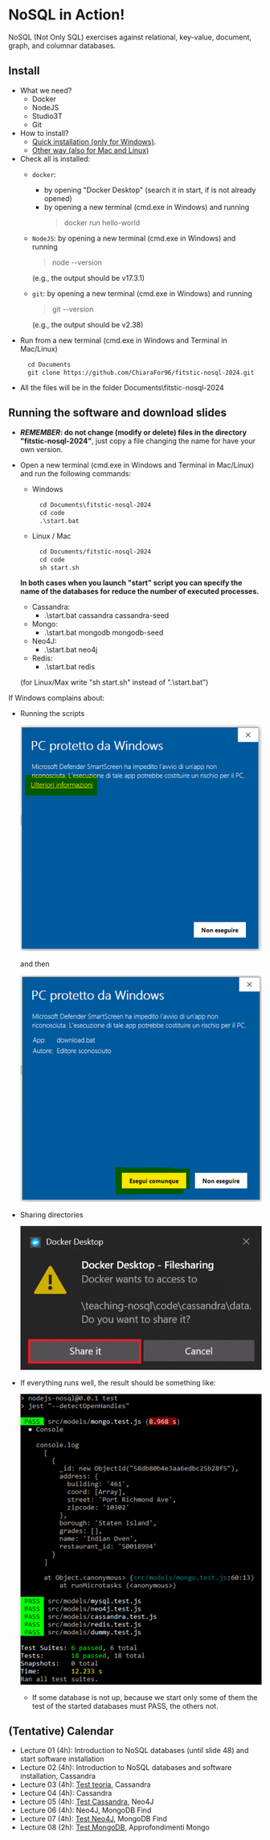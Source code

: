 # NoSQL in Action!

NoSQL (Not Only SQL) exercises against relational, key-value, document, graph, and columnar databases.

## Install
- What we need?
    - Docker
    - NodeJS
    - Studio3T
    - Git
- How to install?
    - [Quick installation (only for Windows)](instructions/QuickInstall.md).
    - [Other way (also for Mac and Linux)](instructions/OtherInstall.md)
- Check all is installed:
    - `docker`: 
        - by opening "Docker Desktop" (search it in start, if is not already opened)
        - by opening a new terminal (cmd.exe in Windows) and running 
            > docker run hello-world 
    - `NodeJS`: by opening a new terminal (cmd.exe in Windows) and running 
        > node --version
        
        (e.g., the output should be v17.3.1)
    - `git`: by opening a new terminal (cmd.exe in Windows) and running 
        > git --version

        (e.g., the output should be v2.38)
- Run from a new terminal (cmd.exe in Windows and Terminal in Mac/Linux)
    >   
        cd Documents 
        git clone https://github.com/ChiaraFor96/fitstic-nosql-2024.git
- All the files will be in the folder Documents\fitstic-nosql-2024

## Running the software and download slides
- __***REMEMBER***: do not change (modify or delete) files in the directory "fitstic-nosql-2024"__, just copy a file changing the name for have your own version.

- Open a new terminal (cmd.exe in Windows and Terminal in Mac/Linux) and run the following commands:
    - Windows
        >
            cd Documents\fitstic-nosql-2024
            cd code
            .\start.bat
    - Linux / Mac
        > 
            cd Documents/fitstic-nosql-2024
            cd code
            sh start.sh
    
    __In both cases when you launch "start" script you can specify the name of the databases for reduce the number of executed processes.__
    - Cassandra:
        - .\start.bat cassandra cassandra-seed
    - Mongo:
        - .\start.bat mongodb mongodb-seed
    - Neo4J:
        - .\start.bat neo4j
    - Redis:
        - .\start.bat redis
    
    (for Linux/Max write "sh start.sh" instead of ".\start.bat")


If Windows complains about:
  - Running the scripts

    ![/imgs/win-docker4.png](imgs/win-docker4.png)
    
    and then

    ![/imgs/win-docker5.png](imgs/win-docker5.png)

  - Sharing directories

    ![/imgs/win-docker6.png](imgs/win-docker6.png)

- If everything runs well, the result should be something like:

    ![/imgs/docker-success.png](imgs/docker-success.png)

    - If some database is not up, because we start only some of them the test of the started databases must PASS, the others not.

## (Tentative) Calendar
- Lecture 01 (4h): Introduction to NoSQL databases (until slide 48) and start software installation
- Lecture 02 (4h): Introduction to NoSQL databases and software installation, Cassandra
- Lecture 03 (4h): [Test teoria](https://docs.google.com/forms/d/e/1FAIpQLSeTSG2jmfWMqMkOz8F7mXLBDmpOwj2g9sP8IwEnAc1jlIuU4w/viewform?usp=sf_link), Cassandra
- Lecture 04 (4h): Cassandra
- Lecture 05 (4h): [Test Cassandra](https://docs.google.com/forms/d/e/1FAIpQLSeZOYSrdDgo_Q-S0LSoCsSJTLfm28ADK95_FM0PqRfn81_Ofw/viewform), Neo4J
- Lecture 06 (4h): Neo4J, MongoDB Find
- Lecture 07 (4h): [Test Neo4J](https://docs.google.com/forms/d/e/1FAIpQLSewuBHzGKbxd93FYckcjFCidFhqYjEpOgRLsgxm6eeJWYlqtA/viewform), MongoDB Find
- Lecture 08 (2h): [Test MongoDB](https://docs.google.com/forms/d/1Rr714lpVjbN2j_CXrb9XS0fodF19d5ZisP6HU_1ltQk/edit#responses), Approfondimenti Mongo

